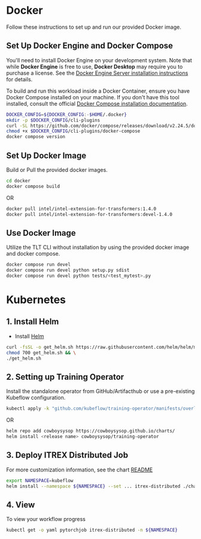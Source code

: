 # Docker
Follow these instructions to set up and run our provided Docker image.

## Set Up Docker Engine and Docker Compose
You'll need to install Docker Engine on your development system. Note that while **Docker Engine** is free to use, **Docker Desktop** may require you to purchase a license. See the [Docker Engine Server installation instructions](https://docs.docker.com/engine/install/#server) for details.

To build and run this workload inside a Docker Container, ensure you have Docker Compose installed on your machine. If you don't have this tool installed, consult the official [Docker Compose installation documentation](https://docs.docker.com/compose/install/linux/#install-the-plugin-manually).

```bash
DOCKER_CONFIG=${DOCKER_CONFIG:-$HOME/.docker}
mkdir -p $DOCKER_CONFIG/cli-plugins
curl -SL https://github.com/docker/compose/releases/download/v2.24.5/docker-compose-linux-x86_64 -o $DOCKER_CONFIG/cli-plugins/docker-compose
chmod +x $DOCKER_CONFIG/cli-plugins/docker-compose
docker compose version
```

## Set Up Docker Image
Build or Pull the provided docker images.

```bash
cd docker
docker compose build
```
OR
```bash
docker pull intel/intel-extension-for-transformers:1.4.0
docker pull intel/intel-extension-for-transformers:devel-1.4.0
```

## Use Docker Image
Utilize the TLT CLI without installation by using the provided docker image and docker compose.

```bash
docker compose run devel
docker compose run devel python setup.py sdist
docker compose run devel python tests/<test_mytest>.py
```

# Kubernetes
## 1. Install Helm
- Install [Helm](https://helm.sh/docs/intro/install/)
```bash
curl -fsSL -o get_helm.sh https://raw.githubusercontent.com/helm/helm/main/scripts/get-helm-3 && \
chmod 700 get_helm.sh && \
./get_helm.sh
```
## 2. Setting up Training Operator
Install the standalone operator from GitHub/Artifacthub or use a pre-existing Kubeflow configuration.
```bash
kubectl apply -k "github.com/kubeflow/training-operator/manifests/overlays/standalone"
```
OR
```bash
helm repo add cowboysysop https://cowboysysop.github.io/charts/
helm install <release name> cowboysysop/training-operator
```
## 3. Deploy ITREX Distributed Job
For more customization information, see the chart [README](./chart/README.md)
```bash
export NAMESPACE=kubeflow
helm install --namespace ${NAMESPACE} --set ... itrex-distributed ./chart
```
## 4. View 
To view your workflow progress
```bash
kubectl get -o yaml pytorchjob itrex-distributed -n ${NAMESPACE}
```
